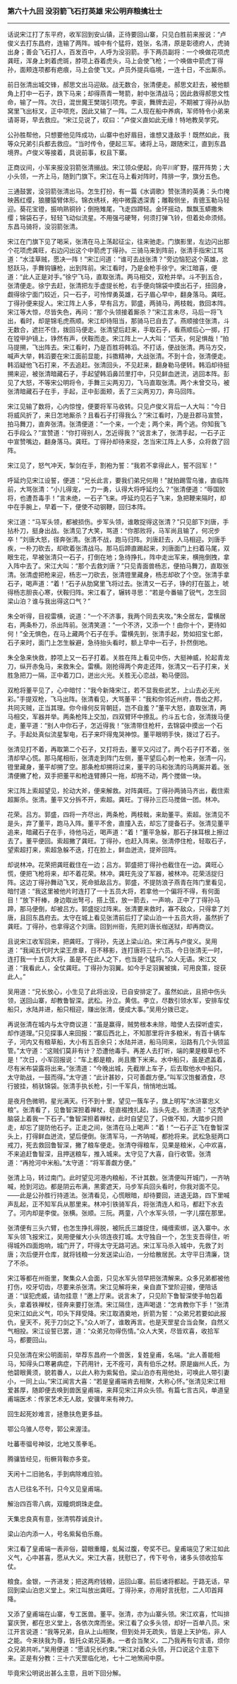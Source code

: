 ### 第六十九回 没羽箭飞石打英雄 宋公明弃粮擒壮士
---

话说宋江打了东平府，收军回到安山镇，正待要回山寨，只见白胜前来报说：“卢俊义去打东昌府，连输了两阵。城中有个猛将，姓张，名清，原是彰德府人，虎骑出身；善会飞石打人，百发百中，人呼为没羽箭。手下两员副将：一个唤做花项虎龚旺，浑身上刺着虎斑，脖项上吞着虎头，马上会使飞枪；一个唤做中箭虎丁得孙，面颊连项都有疤痕，马上会使飞叉。卢员外提兵临境，一连十日，不出厮杀。  

前日张清出城交锋，郝思文出马迎敌。战无数合，张清便走。郝思文赶去，被他额角上打中一石子，跌下马来；却得燕青一弩箭，射中张清战马；因此救得郝思文性命，输了一阵。次日，混世魔王樊瑞引项充。李衮，舞牌去迎，不期被丁得孙从肋窝里飞出标叉，正中项充，因此又输了一阵。二人现在船中养病，军师特令小弟来请哥哥，早去救应。“宋江见说了，叹曰：”卢俊义直如此无缘！特地教吴学究。  

公孙胜帮他，只想要他见阵成功，山寨中也好眉目，谁想又逢敌手！既然如此，我等众兄弟引兵都去救应。“当时传令，便起三军。诸将上马，跟随宋江，直到东昌境界。卢俊义等接着，具说前事，权且下寨。  

正商议间，小军来报没羽箭张清搦战。宋江领众便起，向平川旷野，摆开阵势；大小头领，一齐上马，随到门旗下。宋江在马上看对阵时，阵排一字，旗分五色。  

三通鼓罢，没羽箭张清出马。怎生打扮，有一篇《水调歌》赞张清的英勇：头巾掩映茜红缨，狼腰猿臂体形。锦衣绣袄，袍中微露透深青；雕鞍侧坐，青骢玉勒马轻迎。葵花宝镫，振响熟铜铃；倒拖雉尾，飞走四蹄轻。金环摇动，飘飘玉蟒撒朱缨；锦袋石子，轻轻飞动似流星。不用强弓硬弩，何须打弹飞铃，但着处命须倾。东昌马骑将，没羽箭张清。  

宋江在门旗下见了喝采，张清在马上荡起征尘，往来驰走。门旗影里，左边闪出那个花项虎龚旺，右边闪出这个中箭虎丁得孙。三骑马来到阵前，张清手指宋江骂道：“水洼草贼，愿决一阵！”宋江问道：“谁可去战张清？”旁边恼犯这个英雄，忿怒跃马，手舞钩镰枪，出到阵前。宋江看时，乃是金枪手徐宁。宋江暗喜，便道：“此人正是对手。”徐宁飞马，直取张清。两马相交，双枪并举。斗不到五合，张清便走。徐宁去赶，张清把左手虚提长枪，右手便向锦袋中摸出石子，扭回身，觑得徐宁面门较近，只一石子，可怜悍勇英雄，石子眉心早中，翻身落马。龚旺。丁得孙便来捉人。宋江阵上人多，早有吕方。郭盛，两骑马，两枝戟，救回本阵。宋江等大惊，尽皆失色，再问：“那个头领接着厮杀？”宋江言未尽，马后一将飞出，看时，却是锦毛虎燕顺。宋江却待阻当，那骑马已自去了。燕顺接住张清，斗无数合，遮拦不住，拨回马便走。张清望后赶来，手取石子，看燕顺后心一掷，打在镗甲护镜上，铮然有声，伏鞍而走。宋江阵上一人大叫：“匹夫，何足惧哉！”拍马提搠，飞出阵去。宋江看时，乃是百胜将韩滔。不打话，便战张清。两马方交，喊声大举，韩滔要在宋江面前显能，抖擞精神，大战张清。不到十合，张清便走。韩滔疑他飞石打来，不去追赶。张清回头，不见赶来，翻身勒马便转。韩滔却待挺搠来迎，被张清暗藏石子，手起望韩滔鼻凹里打中，只见鲜血迸流，逃回本阵。彭见了大怒，不等宋公明将令，手舞三尖两刃刀，飞马直取张清。两个未曾交马，被张清暗藏石子在手，手起，正中彭面颊，丢了三尖两刃刀，奔马回阵。  

宋江见输了数将，心内惊惶，便要将军马收转。只见卢俊义背后一人大叫：“今日将威风折了，来日怎地厮杀？且看石子打得我么？”宋江看时，乃是丑郡马宣赞，拍马舞刀，直奔张清。张清便道：“一个来，一个走；两个来，两个逃。你知我飞石手段么？”宣赞道：“你打得别人，怎近得我？”说言未了，张清手起，一石子正中宣赞嘴边，翻身落马。龚旺。丁得孙却待来捉，怎当宋江阵上人多，众将救了回阵。  

宋江见了，怒气冲天，掣剑在手，割袍为誓：“我若不拿得此人，誓不回军！”  

呼延灼见宋江设誓，便道：“兄长此言，要我们弟兄何用！”就拍踢雪乌骓，直临阵前，大骂张清：“小儿得宠，一力一勇，认得大将呼延灼么？”张清便道：“辱国败将，也遭吾毒手！”言未绝，一石子飞来。呼延灼见石子飞来，急把鞭来隔时，却中在手腕上，早着一下，便使不动钢鞭，回归本阵。  

宋江道：“马军头领，都被损伤。步军头领，谁敢捉得这张清？”只见部下刘唐，手拈朴刀，挺身出战。张清见了大笑，骂道：“你那败将，马军尚且输了，何况步卒！”刘唐大怒，径奔张清。张清不战，跑马归阵。刘唐赶去，人马相迎。刘唐手疾，一朴刀砍去，却砍着张清战马。那马后蹄直踢起来，刘唐面门上扫着马尾，双眼生花，早被张清只一石子，打倒在地；急待挣扎，阵中走出军来，横拖倒拽，拿入阵中去了。宋江大叫：“那个去救刘唐？”只见青面兽杨志，便拍马舞刀，直取张清。张清虚把枪来迎，杨志一刀砍去，张清镫里藏身，杨志却砍了个空。张清手拿石子，喝声道：“着！”石子从肋窝里飞将过去。张清又一石子，铮的打在盔上，唬得杨志胆丧心寒，伏鞍归阵。宋江看了，辗转寻思：“若是今番输了锐气，怎生回梁山泊？谁与我出得这口气？”  

朱仝听得，目视雷横，说道：“一个不济事，我两个同去夹攻。”朱仝居左，雷横居右，两条朴刀，杀出阵前。张清笑道：“一个不济，又添一个！由你十个，更待如何！”全无惧色，在马上藏两个石子在手。雷横先到，张清手起，势如招宝七郎，石子来时，面门上怎生躲避，急待抬头看时，额上早中一石子，扑然倒地。  

朱仝急来快救，脖项上又一石子打着。关胜在阵上看见中伤，大挺神威，抡起青龙刀，纵开赤兔马，来救朱仝。雷横。刚抢得两个奔走还阵，张清又一石子打来，关胜急把刀一隔，正中着刀口，迸出火光。关胜无心恋战，勒马便回。  

双枪将董平见了，心中暗忖：“我今新降宋江，若不显我些武艺，上山去必无光彩。”手提双枪，飞马出阵。张清看见，大骂董平：“我和你邻近州府，唇齿之邦，共同灭贼，正当其理。你今缘何反背朝廷，岂不自羞？”董平大怒，直取张清，两马相交，军器并举。两条枪阵上交加，四双臂环中撩乱。约斗五七合，张清拨马便走，董平道：“别人中你石子，怎近得我！”张清带住枪杆，去锦袋中摸出一个石子。手起处真似流星掣电，石子来吓得鬼哭神惊。董平眼明手快，拨过了石子。  

张清见打不着，再取第二个石子，又打将去，董平又闪过了。两个石子打不着，张清却早心慌。那马尾相衔，张清走到阵门左侧，董平望后心刺一枪来，张清一闪，镫里藏身，董平却搠了空。那条枪却搠将过来，董平的马和张清的马两厮并着。张清便撇了枪，双手把董平和枪连臂膊只一拖，却拖不动，两个搅做一块。  

宋江阵上索超望见，抡动大斧，便来解救。对阵龚旺。丁得孙两骑马齐出，截住索超厮杀。张清。董平又分拆不开，索超。龚旺。丁得孙三匹马搅做一团。林冲。  

花荣。吕方。郭盛，四将一齐尽出，两条枪，两枝戟，来助董平。索超。张清见不是头，弃了董平，跑马入阵。董平不舍，直撞入去，却忘了提备石子。张清见董平追来，暗藏石子在手，待他马近，喝声道：“着！”董平急躲，那石子抹耳根上擦过去了。董平便回。索超撇了龚旺。丁得孙，也赶入阵来。张清停住枪，轻取石子，望索超打来，索超急躲不迭，打在脸上，鲜血迸流，提斧回阵。  

却说林冲。花荣把龚旺截住在一边；吕方。郭盛把丁得孙也截住在一边。龚旺心慌，便把飞枪将来，却不着花荣。林冲。龚旺先没了军器，被林冲。花荣活捉归阵。这边丁得孙舞动飞叉，死命抵敌吕方。郭盛，不提防浪子燕青在阵门里看见，暗忖道：“我这里被他片时连打了一十五员大将，若拿他一个偏将不得，有何面目！”放下杆棒，身边取出弩弓，搭上弦，放一箭去，一声响，正中了丁得孙马蹄，那马便倒，却被吕方。郭盛捉过阵来。张清要来救时，寡不敌众，只得拿了刘唐，且回东昌府去。太守在城上看见张清前后打了梁山泊一十五员大将，虽然折了龚旺。丁得孙，也拿得这个刘唐。回到州衙，先把刘唐长枷送狱，却再商议。  

且说宋江收军回来，把龚旺。丁得孙，先送上梁山泊。宋江再与卢俊义。吴用道：“我闻五代时大梁王彦章，日不移影，连打唐将三十六员。今日张清无一时，连打我一十五员大将，虽是不在此人之下，也当是个猛将。”众人无语。宋江又道：“我看此人，全仗龚旺。丁得孙为羽翼。如今手足羽翼被擒，可用良策，捉获此人。”  

吴用道：“兄长放心，小生见了此将出没，已自安排定了。虽然如此，且把中伤头领，送回山寨，却教鲁智深。武松。孙立。黄信。李立，尽数引领水军，安排车仗船只，水陆并进，船只相迎，赚出张清，便成大事。”吴用分拨已定。  

再说张清在城内与太守商议道：“虽是赢得，贼势根本未除，暗使人去探听虚实，却作道理。”只见探事人来回报：“寨后西北上，不知那里将许多粮米，有百十辆车子，河内又有粮草船，大小有五百余只；水陆并进，船马同来，沿路有几个头领监管。”太守道：“这贼们莫非有计？恐遭他毒手。再差人去打听，端的果是粮草也不是！”次日，小军回报说：“车上都是粮，尚且撒下米来。水中船只，虽是遮盖着，尽有米布袋露将出来。”张清道：“今晚出城，先截岸上车子，后去取他水中船只。太守助战，一鼓而得。”太守道：“此计甚妙，只可善觑方便。”叫军汉饱餐酒食，尽行披挂，梢驮锦袋。张清手执长枪，引一千军兵，悄悄地出城。  

是夜月色微明，星光满天。行不到十里，望见一簇车子，旗上明写“水浒寨忠义粮”。张清看了，见鲁智深担着禅杖，皂直裰拽扎起，当头先走。张清道：“这秃驴脑袋上着我一下石子。”鲁智深担着禅杖，此时自望见了，只做不知，大踏步只顾走，却忘了提防他石子。正走之间，张清在马上喝声：“着！”一石子正飞在鲁智深头上，打得鲜血迸流，望后便倒。张清军马，一齐呐喊，都抢将来。武松急挺两口戒刀，死去救回鲁智深，撇了粮车便走。张清夺得粮车，见果是粮米，心中欢喜，不来追赶鲁智深，且押送粮车，推入城来。太守见了大喜，自行收管。张清道：“再抢河中米船。”太守道：“将军善觑方便。”  

张清上马，转过南门。此时望见河港内粮船，不计其数。张清便叫开城门，一齐呐喊，抢到河边。都是阴云布满，黑雾遮天，马步军兵回头看时，你我对面不见。——此是公孙胜行持道法。张清看见，心慌眼暗，却待要回，进退无路，四下里喊声乱起，正不知军兵从那里来。林冲引铁骑军兵，将张清连人和马，都赶下水去了。河内却是李俊。张横。张顺。三阮。两童，八个水军头领，一字儿摆在那里。  

张清便有三头六臂，也怎生挣扎得脱，被阮氏三雄捉住，绳缠索绑，送入寨中。水军头领飞报宋江，吴用便催大小头领连夜打城。太守独自一个，怎生支吾得住，听得城外四面炮响，城门开了，吓得太守无路可逃。宋江军马杀入城中，先救了刘唐；次后便开仓库，就将钱粮一分发送梁山泊，一分给散居民。太守平日清廉，饶了不杀。  

宋江等都在州衙里，聚集众人会面，只见水军头领早把张清解来。众多兄弟都被他打伤，咬牙切齿，尽要来杀张清。宋江见解将来，亲自直下堂阶迎接，便陪话道：“误犯虎威，请勿挂意！”邀上厅来。说言未了，只见阶下鲁智深使手帕包着头，拿着铁禅杖，径奔来要打张清。宋江隔住，连声喝退：“怎肯教你下手！”张清见宋江如此义气，叩头下拜受降。宋江取酒奠地，折箭为誓：“众弟兄若要如此报仇，皇天不，死于刀剑之下。”众人听了，谁敢再言。也是天罡星合当会聚，自然义气相投。宋江设誓已罢，道：“众弟兄勿得伤情。”众人大笑，尽皆欢喜，收拾军马，都要回山。  

只见张清在宋公明面前，举荐东昌府一个兽医，复姓皇甫，名端。“此人善能相马，知得头口寒暑病症，下药用针，无不痊可，真有伯乐之材。原是幽州人氏，为他碧眼黄须，貌若番人，以此人称为紫髯伯。梁山泊亦有用他处，可唤此人带引妻小，一同上山。”宋江闻言大喜：“若是皇甫端肯去相聚，大称心怀。”张清见宋江相爱甚厚，随即便去唤到兽医皇甫端，来拜见宋江并众头领。有篇七言古风，单道皇甫端医术：传家艺术无人敌，安骥年来有神力。  

回生起死妙难言，拯惫扶危更多益。  

鄂公乌骓人尽夸，郭公来渥洼。  

吐蕃枣骝号神驳，北地又羡拳毛。  

腾骧皆经见，衔橛背鞍亦多变。  

天闲十二旧驰名，手到病除难应验。  

古人已往名不刊，只今又见皇甫端。  

解治四百零八病，双瞳炯炯珠走盘。  

天集忠良真有意，张清鹗荐诚良计。  

梁山泊内添一人，号名紫髯伯乐裔。  

宋江看了皇甫端一表非俗，碧眼重瞳，虬髯过腹，夸奖不已。皇甫端见了宋江如此义气，心中甚喜，愿从大义。宋江大喜，抚慰已了，传下号令，诸多头领收拾车仗。  

粮食。金银，一齐进发；把这两府钱粮，运回山寨。前后诸将都起。于路无话，早回到梁山泊忠义堂上。宋江叫放出龚旺。丁得孙来，亦用好言抚慰，二人叩首拜降。  

又添了皇甫端在山寨，专工医兽。董平。张清，亦为山寨头领。宋江欢喜，忙叫排宴庆贺，都在忠义堂上，各依次席而坐。宋江看了众多头领，却好一百单八员。宋江开言说道：“我等兄弟，自从上山相聚，但到处并无疏失，皆是上天护佑，非人之能。今来扶我为尊，皆托众弟兄英勇。一者合当聚义，二乃我再有句言语，烦你众兄弟共听。”吴用便道：“愿请兄长约束。”宋江对着众头领，开口说这个主意下来。正是有分教：三十六天罡临化地，七十二地煞闹中原。  

毕竟宋公明说出甚么主意，且听下回分解。  

